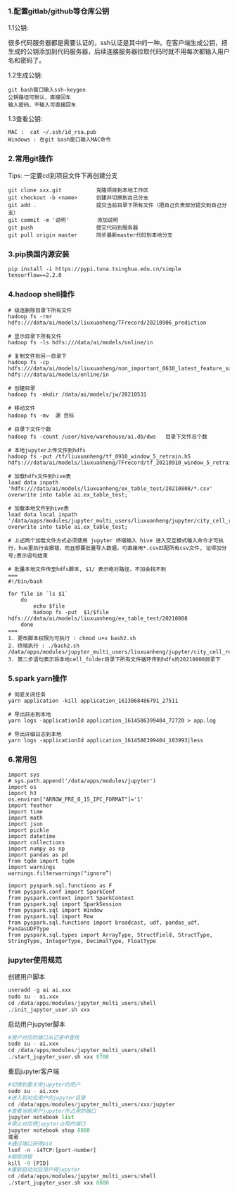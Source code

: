 ### 1.配置gitlab/github等仓库公钥
1.1公钥:

很多代码服务器都是需要认证的，ssh认证是其中的一种。在客户端生成公钥，把生成的公钥添加到代码服务器，后续连接服务器拉取代码时就不用每次都输入用户名和密码了。


1.2生成公钥:

    git bash窗口输入ssh-keygen
    公钥路径可默认，直接回车
    输入密码，不输入可直接回车

1.3查看公钥:

    MAC :  cat ~/.ssh/id_rsa.pub
    Windows : 在git bash窗口输入MAC命令

### 2.常用git操作
Tips: 一定要cd到项目文件下再创建分支

    git clone xxx.git           克隆项目到本地工作区
    git checkout -b <name>      创建并切换到自己分支
    git add .                   提交当前目录下所有文件（把自己负责部分提交到自己分支）
    git commit -m '说明'         添加说明
    git push                    提交代码到服务器
    git pull origin master      同步最新master代码到本地分支

### 3.pip换国内源安装
    pip install -i https://pypi.tuna.tsinghua.edu.cn/simple tensorflow==2.2.0

### 4.hadoop shell操作

    # 级连删除目录下所有文件
    hadoop fs -rmr hdfs:///data/ai/models/liuxuanheng/TFrecord/20210906_prediction

    # 显示目录下所有文件
    hadoop fs -ls hdfs:///data/ai/models/online/in 

    # 复制文件到另一目录下       
    hadoop fs -cp hdfs:///data/ai/models/liuxuanheng/non_important_0630_latest_feature_sample.model  hdfs:///data/ai/models/online/in    
    
    # 创建目录
    hadoop fs -mkdir /data/ai/models/jw/20210531

    # 移动文件
    hadoop fs -mv  源 目标

    # 目录下文件个数
    hadoop fs -count /user/hive/warehouse/ai.db/dws   目录下文件总个数

    # 本地jupyter上传文件到hdfs
    hadoop fs -put /tf/liuxuanheng/tf_0910_window_5_retrain.h5 hdfs:///data/ai/models/liuxuanheng/TFrecord/tf_20210910_window_5_retrain.h5
    
    # 加载hdfs文件到hive表
    load data inpath 'hdfs:///data/ai/models/liuxuanheng/ex_table_test/20210808/*.csv' overwrite into table ai.ex_table_test;
    
    # 加载本地文件到hive表
    load data local inpath '/data/apps/modules/jupyter_multi_users/liuxuanheng/jupyter/city_cell_recon/city_cell_order_not_full/*.csv' overwrite into table ai.ex_table_test;

    # 上述两个加载文件方式必须使用 jupyter 终端输入 hive 进入交互模式输入命令才可执行，hue里执行会报错，而且想要批量导入数据，可直接用*.csv匹配所有csv文件, 记得加分号;表示语句结束

    # 批量本地文件传至hdfs脚本, $1/ 表示绝对路径，不加会找不到
    ===
    #!/bin/bash
    
    for file in `ls $1`
        do
            echo $file 
            hadoop fs -put  $1/$file hdfs:///data/ai/models/liuxuanheng/ex_table_test/20210808
        done
    ===
    1. 更改脚本权限为可执行 : chmod u+x bash2.sh    
    2. 终端执行 : ./bash2.sh /data/apps/modules/jupyter_multi_users/liuxuanheng/jupyter/city_cell_recon/cell_folder
    3. 第二步语句表示将本地cell_folder目录下所有文件循环传到hdfs的20210808目录下

### 5.spark yarn操作
    # 彻底关闭任务
    yarn application -kill application_1613868486791_27511

    # 导出日志到本地
    yarn logs -applicationId application_1614586399404_72720 > app.log

    # 导出详细日志到本地
    yarn logs -applicationId application_1614586399404_103993|less
    

### 6.常用包
    import sys
    # sys.path.append('/data/apps/modules/jupyter')
    import os
    import h3
    os.environ["ARROW_PRE_0_15_IPC_FORMAT"]='1'
    import feather
    import time
    import math
    import json
    import pickle
    import datetime
    import collections
    import numpy as np
    import pandas as pd
    from tqdm import tqdm
    import warnings
    warnings.filterwarnings("ignore”)

    import pyspark.sql.functions as F
    from pyspark.conf import SparkConf
    from pyspark.context import SparkContext
    from pyspark.sql import SparkSession
    from pyspark.sql import Window
    from pyspark.sql import Row
    from pyspark.sql.functions import broadcast, udf, pandas_udf, PandasUDFType
    from pyspark.sql.types import ArrayType, StructField, StructType, StringType, IntegerType, DecimalType, FloatType

### jupyter使用规范

创建用户脚本
```python
useradd -g ai ai.xxx
sudo su - ai.xxx
cd /data/apps/modules/jupyter_multi_users/shell
./init_jupyter_user.sh xxx
```

启动用户jupyter脚本
```python
#用户对应的端口从记录中查找
sudo su - ai.xxx
cd /data/apps/modules/jupyter_multi_users/shell
./start_jupyter_user.sh xxx 8700
```

重启jupyter客户端
```python
#切换到要关停jupyter的用户
sudo su - ai.xxx
#进入到对应用户的jupyter目录
cd /data/apps/modules/jupyter_multi_users/xxx/jupyter
#查看当前用户jupyter所占用的端口
jupyter notebook list
#停止对应得jupyter占用的端口
jupyter notebook stop 8888
或者
#通过端口获得pid
lsof -n -i4TCP:[port-number]
#删除进程
kill -9 [PID]
#重新启动对应用户得jupyter
cd /data/apps/modules/jupyter_multi_users/shell
./start_jupyter_user.sh xxx 8888
```
    